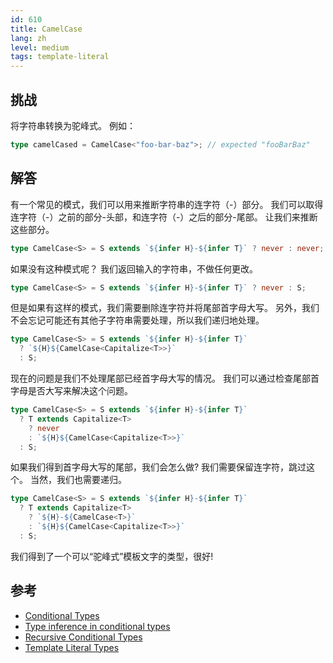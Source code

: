 ```yaml
---
id: 610
title: CamelCase
lang: zh
level: medium
tags: template-literal
---
```


## 挑战

将字符串转换为驼峰式。
例如：

```typescript
type camelCased = CamelCase<"foo-bar-baz">; // expected "fooBarBaz"
```

## 解答

有一个常见的模式，我们可以用来推断字符串的连字符（-）部分。
我们可以取得连字符（-）之前的部分-头部，和连字符（-）之后的部分-尾部。
让我们来推断这些部分。

```typescript
type CamelCase<S> = S extends `${infer H}-${infer T}` ? never : never;
```

如果没有这种模式呢？
我们返回输入的字符串，不做任何更改。

```typescript
type CamelCase<S> = S extends `${infer H}-${infer T}` ? never : S;
```

但是如果有这样的模式，我们需要删除连字符并将尾部首字母大写。
另外，我们不会忘记可能还有其他子字符串需要处理，所以我们递归地处理。

```typescript
type CamelCase<S> = S extends `${infer H}-${infer T}`
  ? `${H}${CamelCase<Capitalize<T>>}`
  : S;
```

现在的问题是我们不处理尾部已经首字母大写的情况。
我们可以通过检查尾部首字母是否大写来解决这个问题。

```typescript
type CamelCase<S> = S extends `${infer H}-${infer T}`
  ? T extends Capitalize<T>
    ? never
    : `${H}${CamelCase<Capitalize<T>>}`
  : S;
```

如果我们得到首字母大写的尾部，我们会怎么做?
我们需要保留连字符，跳过这个。
当然，我们也需要递归。

```typescript
type CamelCase<S> = S extends `${infer H}-${infer T}`
  ? T extends Capitalize<T>
    ? `${H}-${CamelCase<T>}`
    : `${H}${CamelCase<Capitalize<T>>}`
  : S;
```

我们得到了一个可以“驼峰式”模板文字的类型，很好!

## 参考

- [Conditional Types](https://www.typescriptlang.org/docs/handbook/2/conditional-types.html)
- [Type inference in conditional types](https://www.typescriptlang.org/docs/handbook/2/conditional-types.html#inferring-within-conditional-types)
- [Recursive Conditional Types](https://www.typescriptlang.org/docs/handbook/release-notes/typescript-4-1.html#recursive-conditional-types)
- [Template Literal Types](https://www.typescriptlang.org/docs/handbook/release-notes/typescript-4-1.html#template-literal-types)
